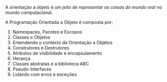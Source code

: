 A orientação a objeto é *um jeito de representar as coisas do mundo real* no mundo computacional.

A Programação Orientada a Objeto é composta por:

1. Namespaces, Pacotes e Escopos
2. Classes e Objetos
3. Entendendo o contexto da Orientação a Objetos
4. Construtores e Destrutores
5. Atributos de visibilidade e encapsulamento
6. Herança
7. Classes abstratas e a biblioteca ABC
8. Pseudo-Interfaces
9. Lidando com erros e exceções
